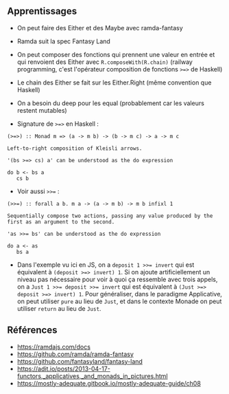 ## Apprentissages

- On peut faire des Either et des Maybe avec ramda-fantasy
- Ramda suit la spec Fantasy Land
- On peut composer des fonctions qui prennent une valeur en entrée et qui
  renvoient des Either avec `R.composeWith(R.chain)` (railway programming,
  c'est l'opérateur composition de fonctions `>=>` de Haskell)
- Le chain des Either se fait sur les Either.Right (même convention que
  Haskell)
- On a besoin du deep pour les equal (probablement car les valeurs restent
  mutables)

- Signature de `>=>` en Haskell :

```
(>=>) :: Monad m => (a -> m b) -> (b -> m c) -> a -> m c

Left-to-right composition of Kleisli arrows.

'(bs >=> cs) a' can be understood as the do expression

do b <- bs a
   cs b
```

- Voir aussi `>>=` :

```
(>>=) :: forall a b. m a -> (a -> m b) -> m b infixl 1

Sequentially compose two actions, passing any value produced by the first as an argument to the second.

'as >>= bs' can be understood as the do expression

do a <- as
   bs a
```

- Dans l'exemple vu ici en JS, on a `deposit 1 >>= invert` qui est équivalent à
  `(deposit >=> invert) 1`. Si on ajoute artificiellement un niveau pas
  nécessaire pour voir à quoi ça ressemble avec trois appels, on a `Just 1 >>=
  deposit >>= invert` qui est équivalent à `(Just >=> deposit >=> invert) 1`.
  Pour généraliser, dans le paradigme Applicative, on peut utiliser `pure` au
  lieu de `Just`, et dans le contexte Monade on peut utiliser `return` au lieu
  de `Just`.

## Références

- https://ramdajs.com/docs
- https://github.com/ramda/ramda-fantasy
- https://github.com/fantasyland/fantasy-land
- https://adit.io/posts/2013-04-17-functors,_applicatives,_and_monads_in_pictures.html
- https://mostly-adequate.gitbook.io/mostly-adequate-guide/ch08
